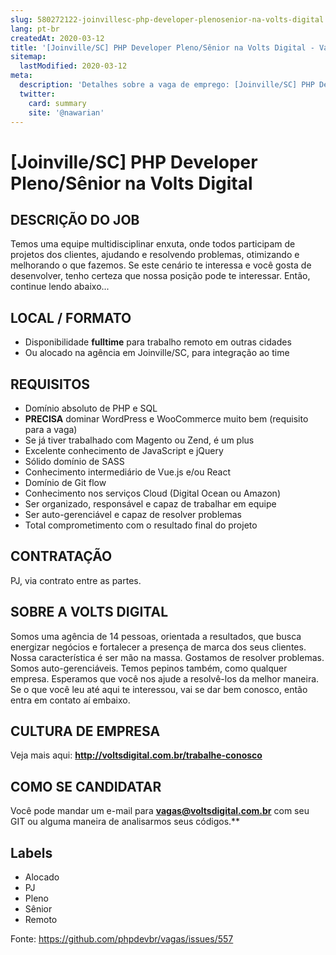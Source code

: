 ```yaml
---
slug: 580272122-joinvillesc-php-developer-plenosenior-na-volts-digital
lang: pt-br
createdAt: 2020-03-12
title: '[Joinville/SC] PHP Developer Pleno/Sênior na Volts Digital - Vaga de Emprego'
sitemap:
  lastModified: 2020-03-12
meta:
  description: 'Detalhes sobre a vaga de emprego: [Joinville/SC] PHP Developer Pleno/Sênior na Volts Digital'
  twitter:
    card: summary
    site: '@nawarian'
---
```


# [Joinville/SC] PHP Developer Pleno/Sênior na Volts Digital

## DESCRIÇÃO DO JOB

Temos uma equipe multidisciplinar enxuta, onde todos participam de projetos dos clientes, ajudando e resolvendo problemas, otimizando e melhorando o que fazemos. Se este cenário te interessa e você gosta de desenvolver, tenho certeza que nossa posição pode te interessar. Então, continue lendo abaixo...

## LOCAL / FORMATO

- Disponibilidade **fulltime** para trabalho remoto em outras cidades
- Ou alocado na agência em Joinville/SC, para integração ao time

## REQUISITOS

- Domínio absoluto de PHP e SQL
- **PRECISA** dominar WordPress e WooCommerce muito bem (requisito para a vaga)
- Se já tiver trabalhado com Magento ou Zend, é um plus
- Excelente conhecimento de JavaScript e jQuery
- Sólido domínio de SASS
- Conhecimento intermediário de Vue.js e/ou React
- Domínio de Git flow
- Conhecimento nos serviços Cloud (Digital Ocean ou Amazon)
- Ser organizado, responsável e capaz de trabalhar em equipe
- Ser auto-gerenciável e capaz de resolver problemas
- Total comprometimento com o resultado final do projeto

## CONTRATAÇÃO

PJ, via contrato entre as partes.

## SOBRE A VOLTS DIGITAL

Somos uma agência de 14 pessoas, orientada a resultados, que busca energizar negócios e fortalecer a presença de marca dos seus clientes. Nossa característica é ser mão na massa. Gostamos de resolver problemas. Somos auto-gerenciáveis. Temos pepinos também, como qualquer empresa. Esperamos que você nos ajude a resolvê-los da melhor maneira. Se o que você leu até aqui te interessou, vai se dar bem conosco, então entra em contato aí embaixo.

## CULTURA DE EMPRESA

Veja mais aqui: **http://voltsdigital.com.br/trabalhe-conosco**

## COMO SE CANDIDATAR

Você pode mandar um e-mail para **vagas@voltsdigital.com.br** com seu GIT ou alguma maneira de analisarmos seus códigos.**

## Labels

- Alocado
- PJ
- Pleno
- Sênior
- Remoto


Fonte: https://github.com/phpdevbr/vagas/issues/557